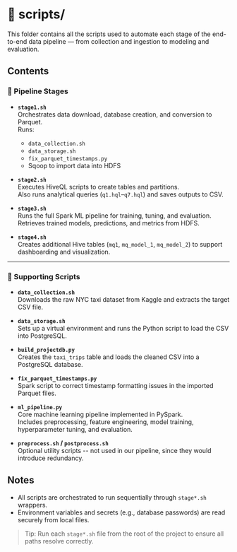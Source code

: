 # 📁 scripts/

This folder contains all the scripts used to automate each stage of the end-to-end data pipeline — from collection and ingestion to modeling and evaluation.

## Contents

### 🚀 Pipeline Stages

- **`stage1.sh`**  
  Orchestrates data download, database creation, and conversion to Parquet.  
  Runs:
  - `data_collection.sh`
  - `data_storage.sh`
  - `fix_parquet_timestamps.py`
  - Sqoop to import data into HDFS

- **`stage2.sh`**  
  Executes HiveQL scripts to create tables and partitions.  
  Also runs analytical queries (`q1.hql`–`q7.hql`) and saves outputs to CSV.

- **`stage3.sh`**  
  Runs the full Spark ML pipeline for training, tuning, and evaluation.  
  Retrieves trained models, predictions, and metrics from HDFS.

- **`stage4.sh`**  
  Creates additional Hive tables (`mq1`, `mq_model_1`, `mq_model_2`) to support dashboarding and visualization.

---

### 🔧 Supporting Scripts

- **`data_collection.sh`**  
  Downloads the raw NYC taxi dataset from Kaggle and extracts the target CSV file.

- **`data_storage.sh`**  
  Sets up a virtual environment and runs the Python script to load the CSV into PostgreSQL.

- **`build_projectdb.py`**  
  Creates the `taxi_trips` table and loads the cleaned CSV into a PostgreSQL database.

- **`fix_parquet_timestamps.py`**  
  Spark script to correct timestamp formatting issues in the imported Parquet files.

- **`ml_pipeline.py`**  
  Core machine learning pipeline implemented in PySpark.  
  Includes preprocessing, feature engineering, model training, hyperparameter tuning, and evaluation.

- **`preprocess.sh` / `postprocess.sh`**  
  Optional utility scripts -- not used in our pipeline, since they would introduce redundancy.

## Notes

- All scripts are orchestrated to run sequentially through `stage*.sh` wrappers.
- Environment variables and secrets (e.g., database passwords) are read securely from local files.

> Tip: Run each `stage*.sh` file from the root of the project to ensure all paths resolve correctly.

